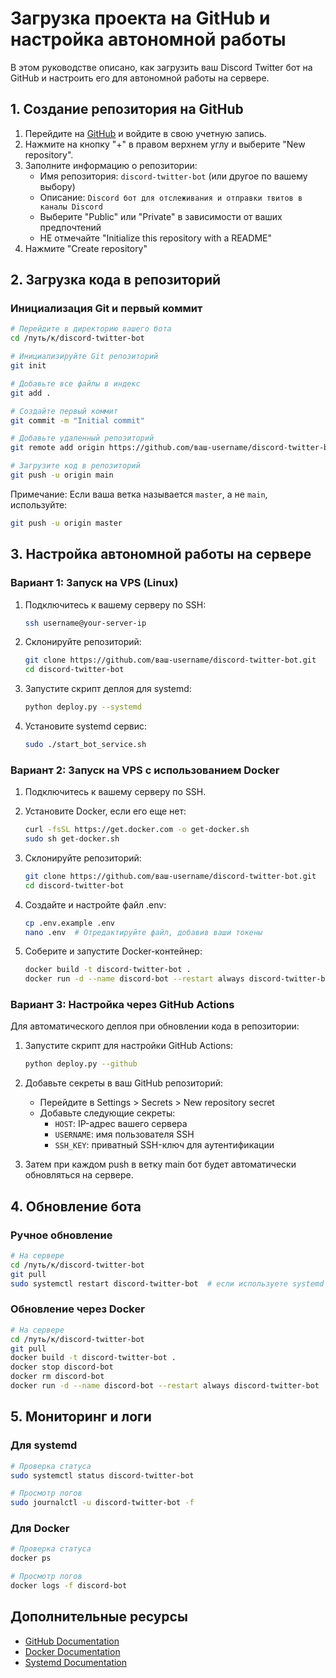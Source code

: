 # Загрузка проекта на GitHub и настройка автономной работы

В этом руководстве описано, как загрузить ваш Discord Twitter бот на GitHub и настроить его для автономной работы на сервере.

## 1. Создание репозитория на GitHub

1. Перейдите на [GitHub](https://github.com) и войдите в свою учетную запись.
2. Нажмите на кнопку "+" в правом верхнем углу и выберите "New repository".
3. Заполните информацию о репозитории:
   - Имя репозитория: `discord-twitter-bot` (или другое по вашему выбору)
   - Описание: `Discord бот для отслеживания и отправки твитов в каналы Discord`
   - Выберите "Public" или "Private" в зависимости от ваших предпочтений
   - НЕ отмечайте "Initialize this repository with a README"
4. Нажмите "Create repository"

## 2. Загрузка кода в репозиторий

### Инициализация Git и первый коммит

```bash
# Перейдите в директорию вашего бота
cd /путь/к/discord-twitter-bot

# Инициализируйте Git репозиторий
git init

# Добавьте все файлы в индекс
git add .

# Создайте первый коммит
git commit -m "Initial commit"

# Добавьте удаленный репозиторий
git remote add origin https://github.com/ваш-username/discord-twitter-bot.git

# Загрузите код в репозиторий
git push -u origin main
```

Примечание: Если ваша ветка называется `master`, а не `main`, используйте:
```bash
git push -u origin master
```

## 3. Настройка автономной работы на сервере

### Вариант 1: Запуск на VPS (Linux)

1. Подключитесь к вашему серверу по SSH:
   ```bash
   ssh username@your-server-ip
   ```

2. Склонируйте репозиторий:
   ```bash
   git clone https://github.com/ваш-username/discord-twitter-bot.git
   cd discord-twitter-bot
   ```

3. Запустите скрипт деплоя для systemd:
   ```bash
   python deploy.py --systemd
   ```

4. Установите systemd сервис:
   ```bash
   sudo ./start_bot_service.sh
   ```

### Вариант 2: Запуск на VPS с использованием Docker

1. Подключитесь к вашему серверу по SSH.
2. Установите Docker, если его еще нет:
   ```bash
   curl -fsSL https://get.docker.com -o get-docker.sh
   sudo sh get-docker.sh
   ```

3. Склонируйте репозиторий:
   ```bash
   git clone https://github.com/ваш-username/discord-twitter-bot.git
   cd discord-twitter-bot
   ```

4. Создайте и настройте файл .env:
   ```bash
   cp .env.example .env
   nano .env  # Отредактируйте файл, добавив ваши токены
   ```

5. Соберите и запустите Docker-контейнер:
   ```bash
   docker build -t discord-twitter-bot .
   docker run -d --name discord-bot --restart always discord-twitter-bot
   ```

### Вариант 3: Настройка через GitHub Actions

Для автоматического деплоя при обновлении кода в репозитории:

1. Запустите скрипт для настройки GitHub Actions:
   ```bash
   python deploy.py --github
   ```

2. Добавьте секреты в ваш GitHub репозиторий:
   - Перейдите в Settings > Secrets > New repository secret
   - Добавьте следующие секреты:
     - `HOST`: IP-адрес вашего сервера
     - `USERNAME`: имя пользователя SSH
     - `SSH_KEY`: приватный SSH-ключ для аутентификации

3. Затем при каждом push в ветку main бот будет автоматически обновляться на сервере.

## 4. Обновление бота

### Ручное обновление

```bash
# На сервере
cd /путь/к/discord-twitter-bot
git pull
sudo systemctl restart discord-twitter-bot  # если используете systemd
```

### Обновление через Docker

```bash
# На сервере
cd /путь/к/discord-twitter-bot
git pull
docker build -t discord-twitter-bot .
docker stop discord-bot
docker rm discord-bot
docker run -d --name discord-bot --restart always discord-twitter-bot
```

## 5. Мониторинг и логи

### Для systemd

```bash
# Проверка статуса
sudo systemctl status discord-twitter-bot

# Просмотр логов
sudo journalctl -u discord-twitter-bot -f
```

### Для Docker

```bash
# Проверка статуса
docker ps

# Просмотр логов
docker logs -f discord-bot
```

## Дополнительные ресурсы

- [GitHub Documentation](https://docs.github.com)
- [Docker Documentation](https://docs.docker.com)
- [Systemd Documentation](https://systemd.io) 
